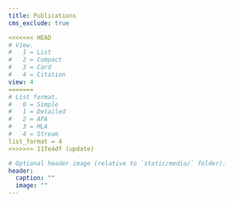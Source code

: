 ```yaml
---
title: Publications
cms_exclude: true

<<<<<<< HEAD
# View.
#   1 = List
#   2 = Compact
#   3 = Card
#   4 = Citation
view: 4
=======
# List format.
#   0 = Simple
#   1 = Detailed
#   2 = APA
#   3 = MLA
#   4 = Stream
list_format = 4
>>>>>>> 11fe4df (update)

# Optional header image (relative to `static/media/` folder).
header:
  caption: ""
  image: ""
---
```

